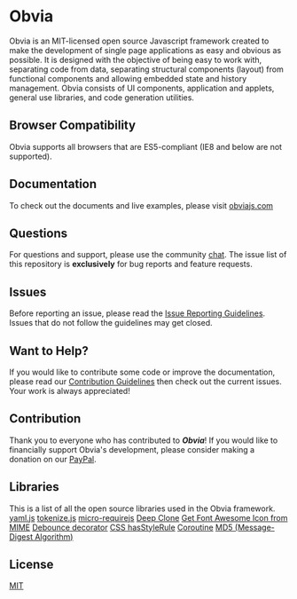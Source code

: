 # Obvia
Obvia is an MIT-licensed open source Javascript framework created to make the development of single page applications as easy and obvious as possible. It is designed with the objective of being easy to work with, separating code from data, separating structural components (layout) from functional components and allowing embedded state and history management. Obvia consists of UI components, application and applets, general use libraries, and code generation utilities.

## Browser Compatibility
Obvia supports all browsers that are ES5-compliant (IE8 and below are not supported).

## Documentation
To check out the documents and live examples, please visit [obviajs.com]

## Questions
For questions and support, please use the community [chat]. The issue list of this repository is **exclusively** for bug reports and feature requests.

## Issues
Before reporting an issue, please read the [Issue Reporting Guidelines]. Issues that do not follow the guidelines may get closed.

## Want to Help?
If you would like to contribute some code or improve the documentation, please read our [Contribution Guidelines] then check out the current issues. Your work is always appreciated!

## Contribution
Thank you to everyone who has contributed to ***Obvia***!
If you would like to financially support Obvia's development, please consider making a donation on our [PayPal].

## Libraries
This is a list of all the open source libraries used in the Obvia framework.
[yaml.js]
[tokenize.js]
[micro-requirejs]
[Deep Clone]
[Get Font Awesome Icon from MIME]
[Debounce decorator]
[CSS hasStyleRule]
[Coroutine]
[MD5 (Message-Digest Algorithm)]

## License
[MIT]

[obviajs.com]: https://obviajs.com/
[Issue Reporting Guidelines]: https://github.com/obviajs/obvia/blob/master/.github/CONTRIBUTING.md#issue-reporting-guidelines
[Contribution Guidelines]: https://github.com/obviajs/obvia/blob/master/.github/CONTRIBUTING.md
[PayPal]: https://paypal.me/obviajs
[MIT]: https://opensource.org/licenses/MIT
[chat]: https://discord.gg/bYd5A2Q
[yaml.js]: https://github.com/jeremyfa/yaml.js/blob/develop/dist/yaml.js
[tokenize.js]: https://gist.github.com/BonsaiDen/1810887
[micro-requirejs]: https://github.com/dsheiko/micro-requirejs
[Deep Clone]: https://github.com/mbrowne/simpleoo.js/blob/master/simpleoo.js
[Get Font Awesome Icon from MIME]: https://gist.github.com/colemanw/9c9a12aae16a4bfe2678de86b661d922#gistcomment-2632557
[Debounce decorator]: https://medium.freecodecamp.org/here-are-a-few-function-decorators-you-can-write-from-scratch-488549fe8f86
[CSS hasStyleRule]: https://stackoverflow.com/a/46589334
[Coroutine]: https://github.com/antivanov/coroutine.js
[MD5 (Message-Digest Algorithm)]: http://www.webtoolkit.info/
